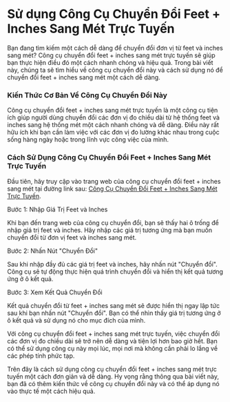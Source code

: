 Sử dụng Công Cụ Chuyển Đổi Feet + Inches Sang Mét Trực Tuyến
============================================================

Bạn đang tìm kiếm một cách dễ dàng để chuyển đổi đơn vị từ feet và inches sang mét? Công cụ chuyển đổi feet + inches sang mét trực tuyến sẽ giúp bạn thực hiện điều đó một cách nhanh chóng và hiệu quả. Trong bài viết này, chúng ta sẽ tìm hiểu về công cụ chuyển đổi này và cách sử dụng nó để chuyển đổi feet + inches sang mét một cách dễ dàng.

### Kiến Thức Cơ Bản Về Công Cụ Chuyển Đổi Này

Công cụ chuyển đổi feet + inches sang mét trực tuyến là một công cụ tiện ích giúp người dùng chuyển đổi các đơn vị đo chiều dài từ hệ thống feet và inches sang hệ thống mét một cách nhanh chóng và dễ dàng. Điều này rất hữu ích khi bạn cần làm việc với các đơn vị đo lường khác nhau trong cuộc sống hàng ngày hoặc trong lĩnh vực công việc của mình.

### Cách Sử Dụng Công Cụ Chuyển Đổi Feet + Inches Sang Mét Trực Tuyến

Đầu tiên, hãy truy cập vào trang web của công cụ chuyển đổi feet + inches sang mét tại đường link sau: [Công Cụ Chuyển Đổi Feet + Inches Sang Mét Trực Tuyến](https://www.onlinecalculatorsfree.com/vi/convert/feet-inch-to-meter.html).

Bước 1: Nhập Giá Trị Feet và Inches

Khi bạn đến trang web của công cụ chuyển đổi, bạn sẽ thấy hai ô trống để nhập giá trị feet và inches. Hãy nhập các giá trị tương ứng mà bạn muốn chuyển đổi từ đơn vị feet và inches sang mét.

Bước 2: Nhấn Nút "Chuyển Đổi"

Sau khi nhập đầy đủ các giá trị feet và inches, hãy nhấn nút "Chuyển đổi". Công cụ sẽ tự động thực hiện quá trình chuyển đổi và hiển thị kết quả tương ứng ở ô kết quả.

Bước 3: Xem Kết Quả Chuyển Đổi

Kết quả chuyển đổi từ feet + inches sang mét sẽ được hiển thị ngay lập tức sau khi bạn nhấn nút "Chuyển đổi". Bạn có thể nhìn thấy giá trị tương ứng ở ô kết quả và sử dụng nó cho mục đích của mình.

Với công cụ chuyển đổi feet + inches sang mét trực tuyến, việc chuyển đổi các đơn vị đo chiều dài sẽ trở nên dễ dàng và tiện lợi hơn bao giờ hết. Bạn có thể sử dụng công cụ này mọi lúc, mọi nơi mà không cần phải lo lắng về các phép tính phức tạp.

Trên đây là cách sử dụng công cụ chuyển đổi feet + inches sang mét trực tuyến một cách đơn giản và dễ dàng. Hy vọng rằng thông qua bài viết này, bạn đã có thêm kiến thức về công cụ chuyển đổi này và có thể áp dụng nó vào thực tế một cách hiệu quả.
